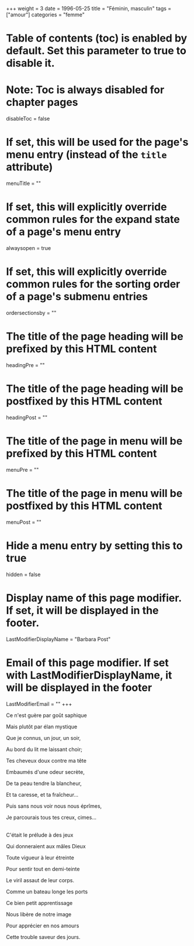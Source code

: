 +++
weight = 3
date = 1996-05-25
title = "Féminin, masculin"
tags = ["amour"]
categories = "femme"
# Table of contents (toc) is enabled by default. Set this parameter to true to disable it.
# Note: Toc is always disabled for chapter pages
disableToc = false
# If set, this will be used for the page's menu entry (instead of the `title` attribute)
menuTitle = ""
# If set, this will explicitly override common rules for the expand state of a page's menu entry
alwaysopen = true
# If set, this will explicitly override common rules for the sorting order of a page's submenu entries
ordersectionsby = ""
# The title of the page heading will be prefixed by this HTML content
headingPre = ""
# The title of the page heading will be postfixed by this HTML content
headingPost = ""
# The title of the page in menu will be prefixed by this HTML content
menuPre = ""
# The title of the page in menu will be postfixed by this HTML content
menuPost = ""
# Hide a menu entry by setting this to true
hidden = false
# Display name of this page modifier. If set, it will be displayed in the footer.
LastModifierDisplayName = "Barbara Post"
# Email of this page modifier. If set with LastModifierDisplayName, it will be displayed in the footer
LastModifierEmail = ""
+++

Ce n'est guère par goût saphique

Mais plutôt par élan mystique

Que je connus, un jour, un soir,

Au bord du lit me laissant choir;

Tes cheveux doux contre ma tête

Embaumés d'une odeur secrète,

De ta peau tendre la blancheur,

Et ta caresse, et ta fraîcheur...

Puis sans nous voir nous nous éprîmes,

Je parcourais tous tes creux, cimes...

 \
C'était le prélude à des jeux

Qui donneraient aux mâles Dieux

Toute vigueur à leur étreinte

Pour sentir tout en demi-teinte

Le viril assaut de leur corps.

Comme un bateau longe les ports

Ce bien petit apprentissage

Nous libère de notre image

Pour apprécier en nos amours

Cette trouble saveur des jours.
